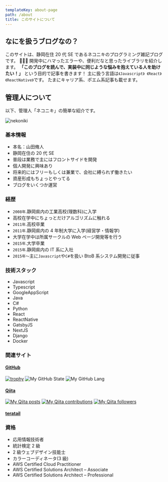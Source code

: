 ```yaml
---
templateKey: about-page
path: /about
title: このサイトについて
---
```


## なにを扱うブログなの？

このサイトは、静岡在住 20 代 SE であるネコニキのプログラミング雑記ブログです。  開発中にハマったエラーや、便利だなと思ったライブラリを紹介します。
**「このブログを読んで、実装中に同じような悩みを抱えている人を助けたい！」** という目的で記事を書きます！ 主に扱う言語は`《Javascript》 《React》 《ReactNative》`です。 たまにキャリア系、ポエム系記事も載せます。

## 管理人について

以下、管理人「ネコニキ」の簡単な紹介です。

![nekoniki](/img/mypage-profile.jpg)

### 基本情報

- 本名：山田脩人
- 静岡在住の 20 代 SE
- 普段は業務で主にはフロントサイドを開発
- 個人開発に興味あり
- 将来的にはフリーもしくは兼業で、会社に縛られず働きたい
- 資産形成もちょっとやってる
- ブログをいくつか運営

### 経歴

- `2008年`.静岡県内の工業高校(理数科)に入学
- 高校在学中にちょっとだけアルゴリズムに触れる
- `2011年`.高校卒業
- `2011年`.静岡県内の 4 年制大学に入学(経営学・情報学)
- 大学在学中は所属サークルの Web ページ開発等を行う
- `2015年`.大学卒業
- `2015年`.静岡県内の IT 系に入社
- `2015年〜`主に`Javascript`や`C#`を扱い BtoB 系システム開発に従事

### 技術スタック

- Javascript
- Typescript
- GoogleAppScript
- Java
- C#
- Python
- React
- ReactNative
- GatsbyJS
- NextJS
- Django
- Docker

### 関連サイト

#### [GitHub](https://github.com/ShutoYamada)

[![trophy](https://github-profile-trophy.vercel.app/?username=ShutoYamada)](https://github.com/ryo-ma/github-profile-trophy) ![My GitHub State](https://github-readme-stats.vercel.app/api?username=shutoyamada&show_icons=true&count_private=true) ![My GitHub Lang](https://github-readme-stats.vercel.app/api/top-langs/?username=shutoyamada&layout=compact)

#### [Qiita](https://qiita.com/nekoniki)

[![My Qiita posts](https://qiita-badge.apiapi.app/s/nekoniki/posts.svg)](http://qiita.com/nekoniki) [![My Qiita contributions](https://qiita-badge.apiapi.app/s/nekoniki/contributions.svg)](http://qiita.com/nekoniki) [![My Qiita followers](https://qiita-badge.apiapi.app/s/nekoniki/followers.svg)](http://qiita.com/nekoniki)

#### [teratail](https://teratail.com/users/nekoniki)

### 資格

- 応用情報技術者
- 統計検定 2 級
- 2 級ウェブデザイン技能士
- カラーコーディネータ(3 級)
- AWS Certified Cloud Practitioner
- AWS Certified Solutions Architect – Associate
- AWS Certified Solutions Architect – Professional
